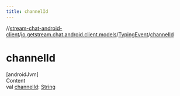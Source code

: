 ```yaml
---
title: channelId
---
```

//[stream-chat-android-client](../../../index.md)/[io.getstream.chat.android.client.models](../index.md)/[TypingEvent](index.md)/[channelId](channelId.md)



# channelId  
[androidJvm]  
Content  
val [channelId](channelId.md): [String](https://kotlinlang.org/api/latest/jvm/stdlib/kotlin/-string/index.html)  



